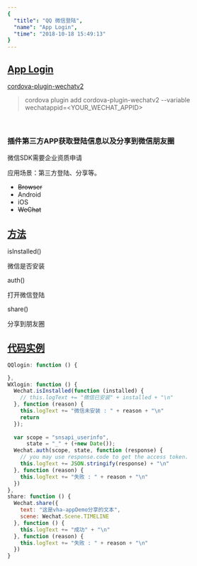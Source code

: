 ```yaml
---
{
  "title": "QQ 微信登陆",
  "name": "App Login",
  "time": "2018-10-18 15:49:13"
}
---
```

<!-- ------------------------------------------- -->
<section id="App-Login">

# **[App Login](#App-Login)**

<p><a class="ui-r-npm" href="https://www.npmjs.com/package/cordova-plugin-wechatv2" target="_blank">cordova-plugin-wechatv2</a></p>

> cordova plugin add cordova-plugin-wechatv2 --variable wechatappid=&#60;YOUR_WECHAT_APPID&#62;

<br />

### 插件第三方APP获取登陆信息以及分享到微信朋友圈

<p class="ui-r-note _bdc-warning">微信SDK需要企业资质申请</p>

<p class="_cl-aaaaaa">应用场景：第三方登陆、分享等。</p>

+ ~~Browser~~
+ Android
+ iOS
+ ~~WeChat~~

</section>
<!-- ------------------------------------------- -->
<section id="Methods">

## **[方法](#Methods)**

<p class="ui-r-note _bdc-info">isInstalled()</p>

微信是否安装


<p class="ui-r-note _bdc-info">auth()</p>

打开微信登陆


<p class="ui-r-note _bdc-info">share()</p>

分享到朋友圈

</section>
<!-- ------------------------------------------- -->
<section id="code">

## **[代码实例](#code)**

```javascript
QQlogin: function () {

},
WXlogin: function () {
  Wechat.isInstalled(function (installed) {
    // this.logText += "微信已安装" + installed + "\n"
  }, function (reason) {
    this.logText += "微信未安装 : " + reason + "\n"
    return
  });
  
  var scope = "snsapi_userinfo",
      state = "_" + (+new Date());
  Wechat.auth(scope, state, function (response) {
    // you may use response.code to get the access token.
    this.logText += JSON.stringify(response) + "\n"
  }, function (reason) {
    this.logText += "失败 : " + reason + "\n"
  })
},
share: function () {
  Wechat.share({
    text: "这是vha-appDemo分享的文本",
    scene: Wechat.Scene.TIMELINE
  }, function () {
    this.logText += "成功" + "\n"
  }, function (reason) {
    this.logText += "失败 : " + reason + "\n"
  })
}
```

</section>
<!-- ------------------------------------------- -->